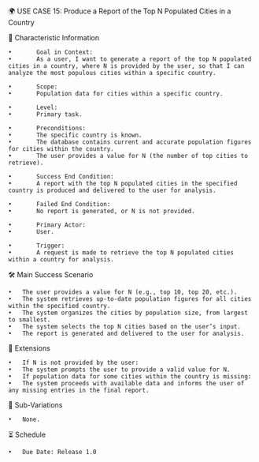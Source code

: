 🌍 USE CASE 15: Produce a Report of the Top N Populated Cities in a Country

📌 Characteristic Information

	•       Goal in Context:
	•       As a user, I want to generate a report of the top N populated cities in a country, where N is provided by the user, so that I can analyze the most populous cities within a specific country.
	
    •       Scope:
	•       Population data for cities within a specific country.
	
    •       Level:
	•       Primary task.
	
    •       Preconditions:
	•       The specific country is known.
	•       The database contains current and accurate population figures for cities within the country.
	•       The user provides a value for N (the number of top cities to retrieve).
	
    •       Success End Condition:
	•       A report with the top N populated cities in the specified country is produced and delivered to the user for analysis.
	
    •       Failed End Condition:
	•       No report is generated, or N is not provided.
	
    •       Primary Actor:
	•       User.
	
    •       Trigger:
	•       A request is made to retrieve the top N populated cities within a country for analysis.

🛠 Main Success Scenario

	•	The user provides a value for N (e.g., top 10, top 20, etc.).
	•	The system retrieves up-to-date population figures for all cities within the specified country.
	•	The system organizes the cities by population size, from largest to smallest.
	•	The system selects the top N cities based on the user’s input.
	•	The report is generated and delivered to the user for analysis.

🚨 Extensions

	•	If N is not provided by the user:
	•	The system prompts the user to provide a valid value for N.
	•	If population data for some cities within the country is missing:
	•	The system proceeds with available data and informs the user of any missing entries in the final report.

🔀 Sub-Variations

	•	None.

⏳ Schedule

	•	Due Date: Release 1.0
